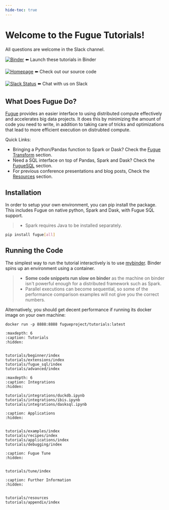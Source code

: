 ```yaml
---
hide-toc: true
---
```


# Welcome to the Fugue Tutorials!

All questions are welcome in the Slack channel.

[![Binder](https://mybinder.org/badge_logo.svg)](https://mybinder.org/v2/gh/fugue-project/tutorials/master) ⬅️  Launch these tutorials in Binder

[![Homepage](https://img.shields.io/badge/fugue-source--code-red?logo=github)](https://github.com/fugue-project/fugue) ⬅️  Check out our source code

[![Slack Status](https://img.shields.io/badge/slack-join_chat-white.svg?logo=slack&style=social)](https://join.slack.com/t/fugue-project/shared_invite/zt-jl0pcahu-KdlSOgi~fP50TZWmNxdWYQ) ⬅️  Chat with us on Slack

## What Does Fugue Do?

[Fugue](https://github.com/fugue-project/fugue) provides an easier interface to using distributed compute effectively and accelerates big data projects. It does this by minimizing the amount of code you need to write, in addition to taking care of tricks and optimizations that lead to more efficient execution on distrubted compute.

Quick Links:
* Bringing a Python/Pandas function to Spark or Dask? Check the [Fugue Transform](introduction.html#fugue-transform) section.
* Need a SQL interface on top of Pandas, Spark and Dask? Check the [FugueSQL](tutorials/fugue_sql/index.md) section.
* For previous conference presentations and blog posts, Check the [Resources](tutorials/resources.md) section.

## Installation

In order to setup your own environment, you can pip install the package. This includes Fugue on native python, Spark and Dask, with Fugue SQL support.

>- Spark requires Java to be installed separately.

```bash
pip install fugue[all]
```

## Running the Code

The simplest way to run the tutorial interactively is to use [mybinder](https://mybinder.org/v2/gh/fugue-project/tutorials/master). Binder spins up an environment using a container.

>- **Some code snippets run slow on binder** as the machine on binder isn't powerful enough for a distributed framework such as Spark.
>- Parallel executions can become sequential, so some of the performance comparison examples will not give you the correct numbers.

Alternatively, you should get decent performance if running its docker image on your own machine:

```
docker run -p 8888:8888 fugueproject/tutorials:latest
```

```{toctree}
:maxdepth: 6
:caption: Tutorials
:hidden:


tutorials/beginner/index
tutorials/extensions/index
tutorials/fugue_sql/index
tutorials/advanced/index
```

```{toctree}
:maxdepth: 6
:caption: Integrations
:hidden:

tutorials/integrations/duckdb.ipynb
tutorials/integrations/ibis.ipynb
tutorials/integrations/dasksql.ipynb
```

```{toctree}
:caption: Applications
:hidden:


tutorials/examples/index
tutorials/recipes/index
tutorials/applications/index
tutorials/debugging/index
```

```{toctree}
:caption: Fugue Tune
:hidden:


tutorials/tune/index
```


```{toctree}
:caption: Further Information
:hidden:


tutorials/resources
tutorials/appendix/index
```
